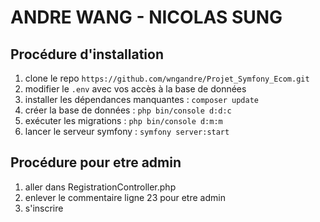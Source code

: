 # ANDRE WANG - NICOLAS SUNG

## Procédure d'installation

1. clone le repo `https://github.com/wngandre/Projet_Symfony_Ecom.git`
2. modifier le `.env` avec vos accès à la base de données
3. installer les dépendances manquantes : `composer update`
4. créer la base de données : `php bin/console d:d:c`
5. exécuter les migrations : `php bin/console d:m:m`
6. lancer le serveur symfony : `symfony server:start`

## Procédure pour etre admin

1. aller dans RegistrationController.php
2. enlever le commentaire ligne 23 pour etre admin
3. s'inscrire

